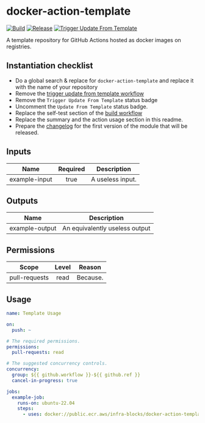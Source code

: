 # docker-action-template
[![Build](https://github.com/infra-blocks/docker-action-template/actions/workflows/build.yml/badge.svg)](https://github.com/infra-blocks/docker-action-template/actions/workflows/build.yml)
[![Release](https://github.com/infra-blocks/docker-action-template/actions/workflows/release.yml/badge.svg)](https://github.com/infra-blocks/docker-action-template/actions/workflows/release.yml)
[![Trigger Update From Template](https://github.com/infra-blocks/docker-action-template/actions/workflows/trigger-update-from-template.yml/badge.svg)](https://github.com/infra-blocks/docker-action-template/actions/workflows/trigger-update-from-template.yml)

[//]: # ([![Update From Template]&#40;https://github.com/infra-blocks/docker-action-template/actions/workflows/update-from-template.yml/badge.svg&#41;]&#40;https://github.com/infra-blocks/docker-action-template/actions/workflows/update-from-template.yml&#41;)

A template repository for GitHub Actions hosted as docker images on registries.

## Instantiation checklist

- Do a global search & replace for `docker-action-template` and replace it with the name of your repository
- Remove the [trigger update from template workflow](.github/workflows/trigger-update-from-template.yml)
- Remove the `Trigger Update From Template` status badge
- Uncomment the `Update From Template` status badge.
- Replace the self-test section of the [build workflow](.github/workflows/build.yml)
- Replace the summary and the action usage section in this readme.
- Prepare the [changelog](CHANGELOG.md) for the first version of the module that will be released.

## Inputs

|     Name      | Required | Description      |
|:-------------:|:--------:|------------------|
| example-input |   true   | A useless input. |

## Outputs

|      Name      | Description                    |
|:--------------:|--------------------------------|
| example-output | An equivalently useless output |

## Permissions

|     Scope     | Level | Reason   |
|:-------------:|:-----:|----------|
| pull-requests | read  | Because. |

## Usage

```yaml
name: Template Usage

on:
  push: ~

# The required permissions.
permissions:
  pull-requests: read

# The suggested concurrency controls.
concurrency:
  group: ${{ github.workflow }}-${{ github.ref }}
  cancel-in-progress: true

jobs:
  example-job:
    runs-on: ubuntu-22.04
    steps:
      - uses: docker://public.ecr.aws/infra-blocks/docker-action-template:v1
```
